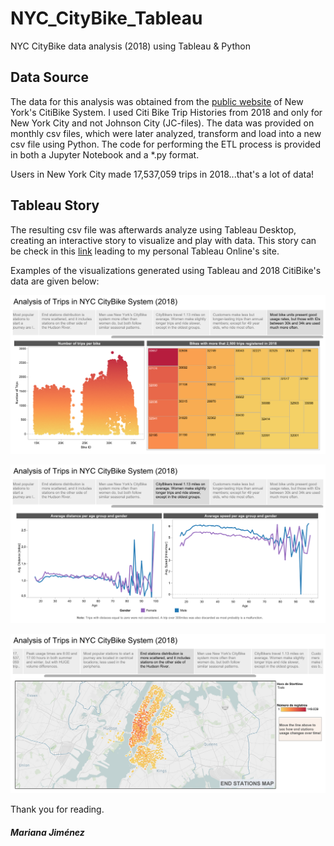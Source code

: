 # NYC_CityBike_Tableau
NYC CityBike data analysis (2018) using Tableau & Python

## Data Source
The data for this analysis was obtained from the [public website](https://www.citibikenyc.com/system-data) of New York's CitiBike System.
I used Citi Bike Trip Histories from 2018 and only for New York City and not Johnson City (JC-files). The data was provided on monthly csv
files, which were later analyzed, transform and load into a new csv file using Python. The code for performing the ETL process is provided
in both a Jupyter Notebook and a *.py format.

Users in New York City made 17,537,059 trips in 2018...that's a lot of data!

## Tableau Story
The resulting csv file was afterwards analyze using Tableau Desktop, creating an interactive story to visualize and play with data.
This story can be check in this [link](https://10ay.online.tableau.com/t/marianajimenez/views/NYC_CityBike2018_Analysis/Analysis?iframeSizedToWindow=true&:embed=y&:showAppBanner=false&:display_count=no&:showVizHome=no#2) leading to my personal Tableau Online's site.

Examples of the visualizations generated using Tableau and 2018 CitiBike's data are given below:

![alt text](https://github.com/MarianaJMtz/NYC_CityBike_Tableau/blob/master/Images/Tableau_Example_1.png)

![alt text](https://github.com/MarianaJMtz/NYC_CityBike_Tableau/blob/master/Images/Tableau_Example_2.png)

![alt text](https://github.com/MarianaJMtz/NYC_CityBike_Tableau/blob/master/Images/Tableau_Example_3.png)

Thank you for reading.

##### Mariana Jiménez
